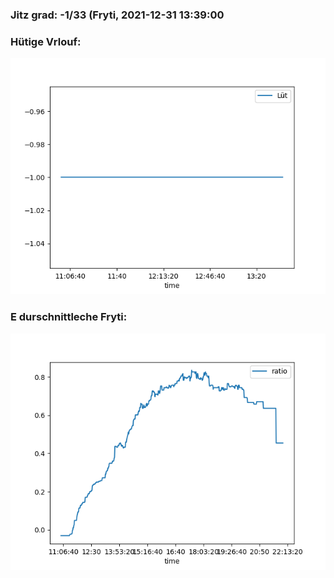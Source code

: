 ### Jitz grad: -1/33 (Fryti, 2021-12-31 13:39:00

### Hütige Vrlouf:
![Graph](Today.png)

### E durschnittleche Fryti:
![Graph](Fryti.png)